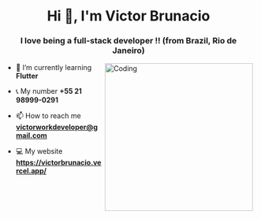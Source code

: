 <h1 align="center">Hi 👋, I'm Victor Brunacio</h1>
<h3 align="center">I love being a full-stack developer !! (from Brazil, Rio de Janeiro)</h3>
<img align="right" alt="Coding" width="300" src="https://cdn.dribbble.com/users/1162077/screenshots/3848914/programmer.gif">

- 🌱 I’m currently learning **Flutter**

- 📞 My number **+55 21 98999-0291**

- 📫 How to reach me **victorworkdeveloper@gmail.com**

- 💻 My website **https://victorbrunacio.vercel.app/**

